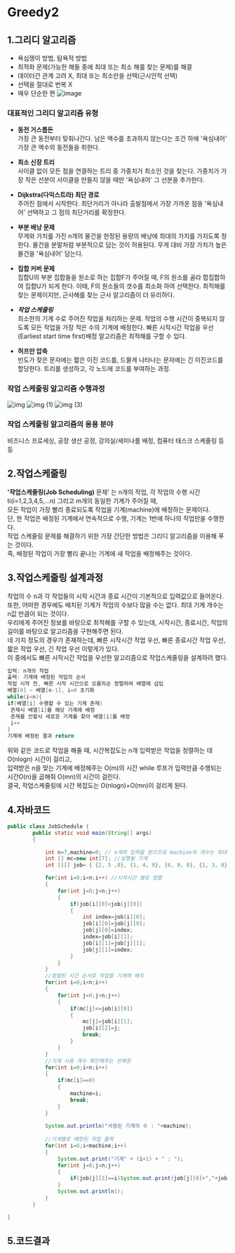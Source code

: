 # Greedy2

## 1.그리디 알고리즘
- 욕심쟁이 방법, 탐욕적 방법
- 최적화 문제(가능한 해들 중에 최대 또는 최소 해를 찾는 문제)를 해결
- 데이터간 관계 고려 X, 최대 또는 최소만을 선택(근시안적 선택)
- 선택을 절대로 번복 X
- 매우 단순한 편
![image](https://user-images.githubusercontent.com/80511265/114722898-27d5f580-9d75-11eb-9dea-3fa50bf6fec3.png)

### 대표적인  그리디 알고리즘 유형
* __동전 거스름돈__</br>
가장 큰 동전부터 맞춰나간다. 남은 액수를 초과하지 않는다는 조건 하에 '욕심내어' 가장 큰 액수의 동전들을 취한다.

* __최소 신장 트리__</br>
사이클 없이 모든 점을 연결하는 트리 중 가중치가 최소인 것을 찾는다. 가중치가 가장 작은 선분이 사이클을 만들지 않을 때만 '욕심내어' 그 선분을 추가한다.

* __Dijkstra(다익스트라) 최단 경로__</br>
주어진 점에서 시작한다. 최단거리가 아니라 출발점에서 가장 가까운 점을 '욕심내어' 선택하고 그 점의 최단거리를 확정한다.

* __부분 배낭 문제__</br>
무게와 가치를 가진 n개의 물건을 한정된 용량의 배낭에 최대의 가치를 가지도록 정한다. 물건을 분말처럼 부분적으로 담는 것이 허용된다. 무게 대비 가장 가치가 높은 물건을 '욕심내어' 담는다.

* __집합 커버 문제__</br>
집합U의 부분 집합들을 원소로 하는 집합F가 주어질 때,  F의 원소를 골라 합집합하여 집합U가 되게 한다. 이때, F의 원소들의 갯수를 최소화 하여 선택한다. 최적해를 찾는 문제이지만, 근사해를 찾는 근사 알고리즘이 더 유리하다.

* *__작업 스케줄링__*</br>
최소한의 기계 수로 주어진 작업을 처리하는 문제. 작업의 수행 시간이 중복되지 않도록 모든 작업을 가장 적은 수의 기계에 배정한다. 빠른 시작시간 작업을 우선(Earliest start time first)배정 알고리즘은 최적해를 구할 수 있다. 

* __허프만 압축__</br>
빈도가 잦은 문자에는 짧은 이진 코드를, 드물게 나타나는 문자에는 긴 이진코드를 할당한다. 트리를 생성하고, 각 노드에 코드를 부여하는 과정.

### 작업 스케줄링 알고리즘 수행과정
![img](https://user-images.githubusercontent.com/80511265/114723064-4f2cc280-9d75-11eb-9ff8-474ac1e6f4e1.png)
![img (1)](https://user-images.githubusercontent.com/80511265/114723092-55bb3a00-9d75-11eb-9802-26291aacd270.png)
![img (3)](https://user-images.githubusercontent.com/80511265/114723118-5ce24800-9d75-11eb-97de-6ca70279351f.png)

### 작업 스케줄링 알고리즘의 응용 분야
비즈니스 프로세싱, 공장 생산 공정, 강의실/세미나룸 배정, 컴퓨터 태스크 스케줄링 등등


## 2.작업스케줄링
**'작업스케줄링(Job Scheduling)** 문제' 는 n개의 작업, 각 작업의 수행 시간 ti(i=1,2,3,4,5,...n) 그리고 m개의 동일한 기계가 주어질 때,</br>
모든 작업이 가장 빨리 종료되도록 작업을 기계(machine)에 배정하는 문제이다.</br>
단, 한 작업은 배정된 기계에서 연속적으로 수행, 기계는 1번에 하나의 작업만을 수행한다.</br> 
작업 스케줄링 문제를 해결하기 위한 가장 간단한 방법은 그리디 알고리즘을 이용해 푸는 것이다.</br>
즉, 배정된 작업이 가장 빨리 끝나는 기계에 새 작업을 배정해주는 것이다. 


## 3.작업스케줄링 설계과정
작업의 수 n과 각 작업들의 시작 시간과 종료 시간이 기본적으로 입력값으로 들어온다.</br>
또한, 어떠한 경우에도 배치된 기계가 작업의 수보다 많을 수는 없다. 최대 기계 개수는 n값 만큼이 되는 것이다.</br>
우리에게 주어진 정보를 바탕으로 최적해를 구할 수 있는데, 시작시간, 종료시간, 작업의 길이를 바탕으로 알고리즘을 구현해주면 된다.</br>
네 가지 정도의 경우가 존재하는데, 빠른 시작시간 작업 우선, 빠른 종료시간 작업 우선, 짧은 작업 우선, 긴 작업 우선 이렇게가 있다.</br>
이 중에서도 빠른 시작시간 작업을 우선한 알고리즘으로 작업스케줄링을 설계하려 했다. 
```java
입력: n개의 작업
출력: 기계에 배정된 작업의 순서
작업 시작 전, 빠른 시작 시간으로 오름차순 정렬하여 배열에 삽입
배열[0] ~ 배열[n-1], i=0 초기화
while(i<n){
if(배열[i] 수행할 수 있는 기계 존재)
 존재시 배열[i]를 해당 기계에 배정
 존재를 안할시 새로운 기계를 찾아 배열[i]를 배정
 i++
}
기계에 배정된 결과 return
```
위와 같은 코드로 작업을 해줄 때, 시간복잡도는 n개 입력받은 작업을 정렬하는 데 O(nlogn) 시간이 걸리고,</br>
입력받은 n을 맞는 기계에 배정해주는 O(m)의 시간 while 루프가 입력만큼 수행되는 시간O(n)을 곱해줘 O(mn)의 시간이 걸린다.</br>
결국, 작업스케줄링에 시간 복잡도는 O(nlogn)+O(mn)이 걸리게 된다.


## 4.자바코드
```java
public class JobSchedule {
        public static void main(String[] args)
        {

            int n=7,machine=0; // n개의 입력을 받으므로 machine의 개수는 최대 7개까지 가능하다.
            int [] mc=new int[7]; //실행될 기계
            int [][] job= { {2, 5 ,0}, {1, 4, 0}, {6, 9, 0}, {1, 3, 0}, {0, 2, 0}, {7, 8, 0}, {4, 6, 0} };

            for(int i=0;i<n;i++) //시작시간 별로 정렬
            {
                for(int j=0;j<n;j++)
                {
                    if(job[i][0]<job[j][0])
                    {
                        int index=job[i][0];
                        job[i][0]=job[j][0];
                        job[j][0]=index;
                        index=job[i][1];
                        job[i][1]=job[j][1];
                        job[j][1]=index;
                    }
                }
            }
            //정렬된 시간 순서로 작업을 기계에 배치
            for(int i=0;i<n;i++)
            {
                for(int j=0;j<n;j++)
                {
                    if(mc[j]<=job[i][0])
                    {
                        mc[j]=job[i][1];
                        job[i][2]=j;
                        break;
                    }
                }
            }
            //기계 사용 개수 확인해주는 반복문
            for(int i=0;i<n;i++)
            {
                if(mc[i]==0)
                {
                    machine=i;
                    break;
                }
            }
            
            System.out.println("사용된 기계의 수 : "+machine);
            
            //기계별로 배정된 작업 출력
            for(int i=0;i<machine;i++)
            {
                System.out.print("기계" + (i+1) + " : ");
                for(int j=0;j<n;j++)
                {
                    if(job[j][2]==i)System.out.print(job[j][0]+","+job[j][1]+" ");
                }
                System.out.println();
            }
        }

}
```
## 5.코드결과

